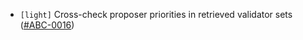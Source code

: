 - `[light]` Cross-check proposer priorities in retrieved validator sets
  ([\#ABC-0016](https://github.com/depinnetwork/por-consensus/security/advisories/GHSA-g5xx-c4hv-9ccc))
